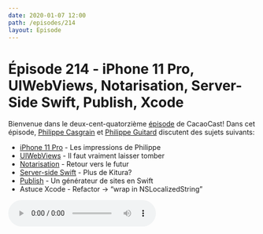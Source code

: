 ```yaml
---
date: 2020-01-07 12:00
path: /episodes/214
layout: Episode
---
```

# Épisode 214 - iPhone 11 Pro, UIWebViews, Notarisation, Server-Side Swift, Publish, Xcode
<p>Bienvenue dans le deux-cent-quatorzi&egrave;me&nbsp;<a href="https://archive.org/download/cacaocast/cacaocast_214.mp3" title="CacaoCast Episode 214">épisode</a> de CacaoCast! Dans cet épisode, <a href="http://www.twitter.com/philippec" title="Philippe Casgrain sur Twitter">Philippe Casgrain</a> et <a href="http://www.twitter.com/philippeguitard" title="Philippe Guitard sur Twitter">Philippe Guitard</a> discutent des sujets suivants:</p>
<ul>
<li><a href="https://www.apple.com/ca/fr/iphone-11-pro/" title="iPhone 11 Pro">iPhone 11 Pro</a> - Les impressions de Philippe</li>
<li><a href="https://developer.apple.com/news/?id=12232019b" title="UIWebViews">UIWebViews</a> - Il faut vraiment laisser tomber</li>
<li><a href="https://developer.apple.com/news/?id=12232019a" title="Notarisation">Notarisation</a> - Retour vers le futur</li>
<li><a href="https://forums.swift.org/t/december-12th-2019/31735" title="Server-side Swift">Server-side Swift</a> - Plus de Kitura?</li>
<li><a href="https://github.com/johnsundell/publish" title="Publish">Publish</a> - Un générateur de sites en Swift</li>
<li>Astuce Xcode - Refactor -> “wrap in NSLocalizedString”</li>
</ul>
<p><audio controls><source src="https://archive.org/download/cacaocast/cacaocast_214.mp3" type="audio/mpeg"><source src="https://archive.org/download/cacaocast/cacaocast_214.mp3" type="audio/mp4">Votre navigateur ne supporte pas l'élément audio / Your browser does not support the audio element.</audio></p>
